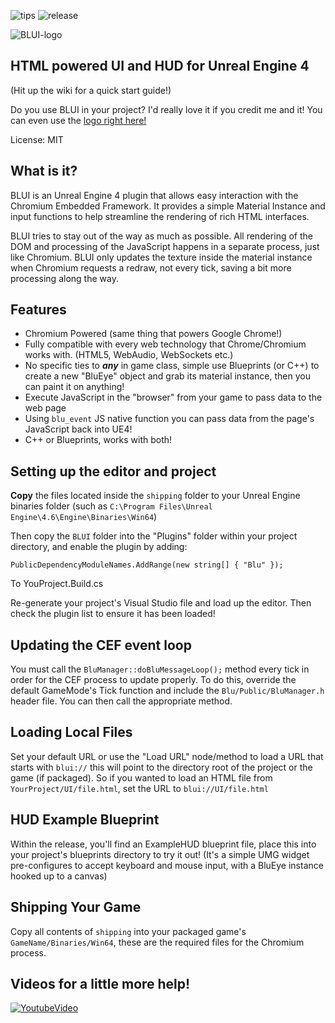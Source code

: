 ![tips](https://img.shields.io/gratipay/AaronShea.svg)
![release](https://img.shields.io/github/release/AaronShea/BLUI.svg?style=flat-square)

![BLUI-logo](https://cloud.githubusercontent.com/assets/1334174/5969395/201a1202-a7f1-11e4-98a4-12bc6793f830.png)

## HTML powered UI and HUD for Unreal Engine 4
(Hit up the wiki for a quick start guide!)

Do you use BLUI in your project? I'd really love it if you credit me and it! You can even use the [logo right here!](https://res.cloudinary.com/aaronshea/image/upload/v1423576170/BLUI-Transparent_eu582n.png)

License: MIT

What is it?
---------------------------------------
BLUI is an Unreal Engine 4 plugin that allows easy interaction with the Chromium Embedded Framework. It provides a simple Material Instance and input functions to help streamline the rendering of rich HTML interfaces.

BLUI tries to stay out of the way as much as possible. All rendering of the DOM and processing of the JavaScript happens in a separate process, just like Chromium. BLUI only updates the texture inside the material instance when Chromium requests a redraw, not every tick, saving a bit more processing along the way.

Features
---------------------------------------
+ Chromium Powered (same thing that powers Google Chrome!)
+ Fully compatible with every web technology that Chrome/Chromium works with. (HTML5, WebAudio, WebSockets etc.)
+ No specific ties to ***any*** in game class, simple use Blueprints (or C++) to create a new "BluEye" object and grab its material instance, then you can paint it on anything!
+ Execute JavaScript in the "browser" from your game to pass data to the web page
+ Using `blu_event` JS native function you can pass data from the page's JavaScript back into UE4!
+ C++ or Blueprints, works with both!

Setting up the editor and project
---------------------------------------
**Copy** the files located inside the `shipping` folder to your Unreal Engine binaries folder (such as `C:\Program Files\Unreal Engine\4.6\Engine\Binaries\Win64`)

Then copy the `BLUI` folder into the "Plugins" folder within your project directory, and enable the plugin by adding:

```
PublicDependencyModuleNames.AddRange(new string[] { "Blu" });
```

To YouProject.Build.cs


Re-generate your project's Visual Studio file and load up the editor. Then check the plugin list to ensure it has been loaded!

Updating the CEF event loop
---------------------------------------
You must call the `BluManager::doBluMessageLoop();` method every tick in order for the CEF process to update properly. To do this, override the default GameMode's Tick function and include the `Blu/Public/BluManager.h` header file. You can then call the appropriate method.


Loading Local Files
---------------------------------------
Set your default URL or use the "Load URL" node/method to load a URL that starts with `blui://` this will point to the directory root of the project or the game (if packaged). So if you wanted to load an HTML file from `YourProject/UI/file.html`, set the URL to `blui://UI/file.html`


HUD Example Blueprint
---------------------------------------
Within the release, you'll find an ExampleHUD blueprint file, place this into your project's blueprints directory to try it out! (It's a simple UMG widget pre-configures to accept keyboard and mouse input, with a BluEye instance hooked up to a canvas)


Shipping Your Game
---------------------------------------
Copy all contents of `shipping` into your packaged game's `GameName/Binaries/Win64`, these are the required files for the Chromium process.

Videos for a little more help!
---------------------------------------
[![YoutubeVideo](http://img.youtube.com/vi/VCPhsxd5rTE/0.jpg)](https://www.youtube.com/watch?v=VCPhsxd5rTE)
